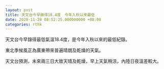 ```yaml
---
layout: post
title: 天文台今早錄得18.4度　今年入秋以來最低
date: 2020-11-28 08:52:25.000000000 +08:00
categories: rthk
---
```


天文台今早錄得最低氣溫18.4度，是今年入秋以來的最低紀錄。

東北季候風正為廣東帶來普遍晴朗及乾燥的天氣。

天文台預測，未來兩三日大致天晴及乾燥，早上天氣稍涼，內陸日夜溫差較大。
